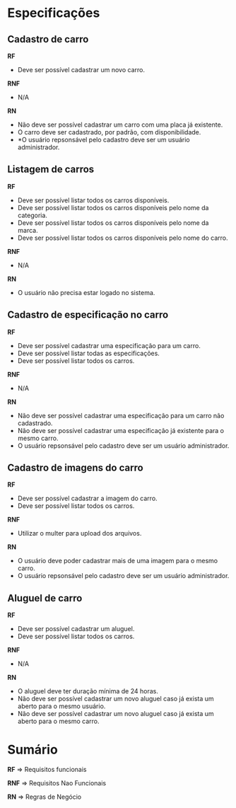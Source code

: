 # Especificações


## Cadastro de carro

**RF**
- Deve ser possível cadastrar um novo carro.

**RNF**
- N/A

**RN**
- Não deve ser possível cadastrar um carro com uma placa já existente.
- O carro deve ser cadastrado, por padrão, com disponibilidade.
- *O usuário repsonsável pelo cadastro deve ser um usuário administrador.


## Listagem de carros

**RF**
- Deve ser possível listar todos os carros disponíveis.
- Deve ser possível listar todos os carros disponíveis pelo nome da categoria.
- Deve ser possível listar todos os carros disponíveis pelo nome da marca.
- Deve ser possível listar todos os carros disponíveis pelo nome do carro.

**RNF**
- N/A

**RN**
- O usuário não precisa estar logado no sistema.


## Cadastro de especificação no carro

**RF**
- Deve ser possível cadastrar uma especificação para um carro.
- Deve ser possível listar todas as especificações.
- Deve ser possível listar todos os carros.

**RNF**
- N/A

**RN**
- Não deve ser possível cadastrar uma especificação para um carro não cadastrado.
- Não deve ser possível cadastrar uma especificação já existente para o mesmo carro.
- O usuário repsonsável pelo cadastro deve ser um usuário administrador.


## Cadastro de imagens do carro

**RF**
- Deve ser possível cadastrar a imagem do carro.
- Deve ser possível listar todos os carros.

**RNF**
- Utilizar o multer para upload dos arquivos.

**RN**
- O usuário deve poder cadastrar mais de uma imagem para o mesmo carro.
- O usuário repsonsável pelo cadastro deve ser um usuário administrador.


## Aluguel de carro

**RF**
- Deve ser possível cadastrar um aluguel.
- Deve ser possível listar todos os carros.

**RNF**
- N/A

**RN**
- O aluguel deve ter duração mínima de 24 horas.
- Não deve ser possível cadastrar um novo aluguel caso já exista um aberto para o mesmo usuário.
- Não deve ser possível cadastrar um novo aluguel caso já exista um aberto para o mesmo carro.



# Sumário

**RF** => Requisitos funcionais

**RNF** => Requisitos Nao Funcionais

**RN** => Regras de Negócio
